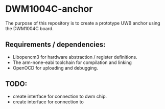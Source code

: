 # DWM1004C-anchor
The purpose of this repository is to create a prototype UWB anchor using the DWM1004C board.

## Requirements / dependencies: 
* Libopencm3 for hardware abstraction / register definitions.
* The arm-none-eabi toolchain for compilation and linking 
* OpenOCD for uploading and debugging.

## TODO:

* create interface for connection to dwm chip.
* create interface for connection to 

